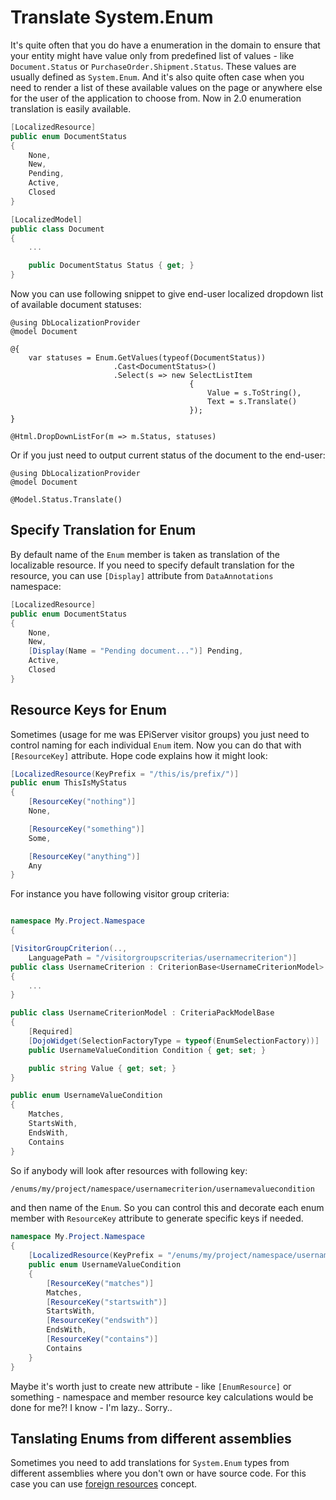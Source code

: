 # Translate System.Enum

It's quite often that you do have a enumeration in the domain to ensure that your entity might have value only from predefined list of values - like `Document.Status` or `PurchaseOrder.Shipment.Status`. These values are usually defined as `System.Enum`. And it's also quite often case when you need to render a list of these available values on the page or anywhere else for the user of the application to choose from. Now in 2.0 enumeration translation is easily available.

```csharp
[LocalizedResource]
public enum DocumentStatus
{
    None,
    New,
    Pending,
    Active,
    Closed
}

[LocalizedModel]
public class Document
{
    ...

    public DocumentStatus Status { get; }
}
```

Now you can use following snippet to give end-user localized dropdown list of available document statuses:

```
@using DbLocalizationProvider
@model Document

@{
    var statuses = Enum.GetValues(typeof(DocumentStatus))
                       .Cast<DocumentStatus>()
                       .Select(s => new SelectListItem
                                        {
                                            Value = s.ToString(),
                                            Text = s.Translate()
                                        });
}

@Html.DropDownListFor(m => m.Status, statuses)
```

Or if you just need to output current status of the document to the end-user:

```
@using DbLocalizationProvider
@model Document

@Model.Status.Translate()
```

## Specify Translation for Enum

By default name of the `Enum` member is taken as translation of the localizable resource. If you need to specify default translation for the resource, you can use `[Display]` attribute from `DataAnnotations` namespace:


```csharp
[LocalizedResource]
public enum DocumentStatus
{
    None,
    New,
    [Display(Name = "Pending document...")] Pending,
    Active,
    Closed
}
```

## Resource Keys for Enum

Sometimes (usage for me was EPiServer visitor groups) you just need to control naming for each individual `Enum` item. Now you can do that with `[ResourceKey]` attribute. Hope code explains how it might look:

```csharp
[LocalizedResource(KeyPrefix = "/this/is/prefix/")]
public enum ThisIsMyStatus
{
    [ResourceKey("nothing")]
    None,

    [ResourceKey("something")]
    Some,

    [ResourceKey("anything")]
    Any
}
```

For instance you have following visitor group criteria:

```csharp

namespace My.Project.Namespace
{

[VisitorGroupCriterion(..,
    LanguagePath = "/visitorgroupscriterias/usernamecriterion")]
public class UsernameCriterion : CriterionBase<UsernameCriterionModel>
{
    ...
}

public class UsernameCriterionModel : CriteriaPackModelBase
{
    [Required]
    [DojoWidget(SelectionFactoryType = typeof(EnumSelectionFactory))]
    public UsernameValueCondition Condition { get; set; }

    public string Value { get; set; }
}

public enum UsernameValueCondition
{
    Matches,
    StartsWith,
    EndsWith,
    Contains
}
```

So if anybody will look after resources with following key:

```xml
/enums/my/project/namespace/usernamecriterion/usernamevaluecondition
```

and then name of the `Enum`. So you can control this and decorate each enum member with `ResourceKey` attribute to generate specific keys if needed.

```csharp
namespace My.Project.Namespace
{
    [LocalizedResource(KeyPrefix = "/enums/my/project/namespace/usernamecriterion/usernamevaluecondition")]
    public enum UsernameValueCondition
    {
        [ResourceKey("matches")]
        Matches,
        [ResourceKey("startswith")]
        StartsWith,
        [ResourceKey("endswith")]
        EndsWith,
        [ResourceKey("contains")]
        Contains
    }
}
```

Maybe it's worth just to create new attribute - like `[EnumResource]` or something - namespace and member resource key calculations would be done for me?! I know - I'm lazy.. Sorry..

## Tanslating Enums from different assemblies

Sometimes you need to add translations for `System.Enum` types from different assemblies where you don't own or have source code. For this case you can use [foreign resources](foreign-resources.md) concept.
